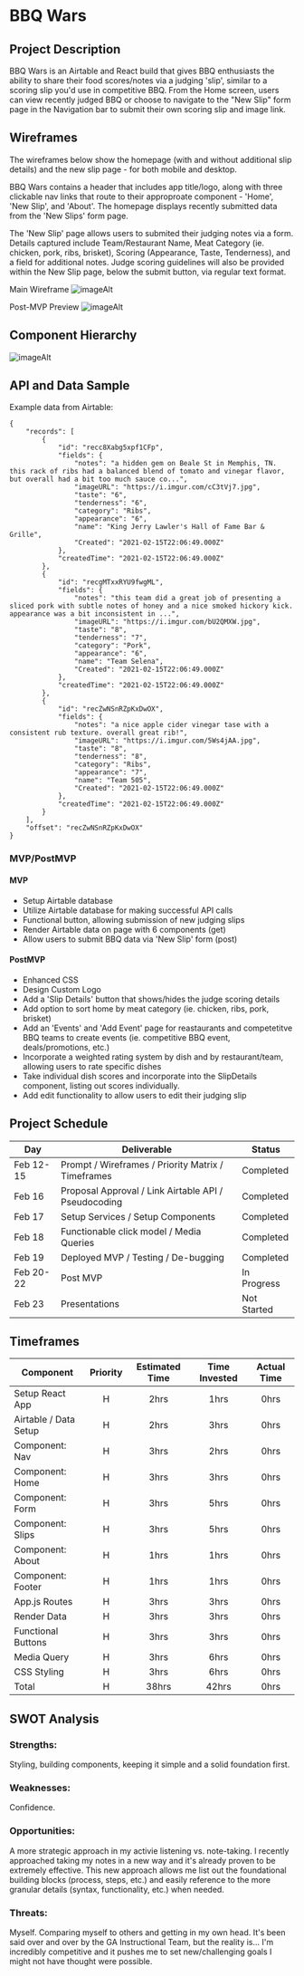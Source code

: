 # BBQ Wars


## Project Description

BBQ Wars is an Airtable and React build that gives BBQ enthusiasts the ability to share their food scores/notes via a judging 'slip', similar to a scoring slip you'd use in competitive BBQ. From the Home screen, users can view recently judged BBQ or choose to navigate to the "New Slip" form page in the Navigation bar to submit their own scoring slip and image link.


## Wireframes

The wireframes below show the homepage (with and without additional slip details) and the new slip page - for both mobile and desktop. 

BBQ Wars contains a header that includes app title/logo, along with three clickable nav links that route to their approproate component - 'Home', 'New Slip', and 'About'. The homepage displays recently submitted data from the 'New Slips' form page. 

The 'New Slip' page allows users to submited their judging notes via a form. Details captured include Team/Restaurant Name, Meat Category (ie. chicken, pork, ribs, brisket), Scoring (Appearance, Taste, Tenderness), and a field for additional notes. Judge scoring guidelines will also be provided within the New Slip page, below the submit button, via regular text format.

Main Wireframe
![imageAlt](https://i.imgur.com/o6lhEz4.png)

Post-MVP Preview
![imageAlt](https://i.imgur.com/qoxbvPq.png)


## Component Hierarchy

![imageAlt](https://i.imgur.com/3Manow4.png)


## API and Data Sample

Example data from Airtable:

```
{
    "records": [
        {
            "id": "recc8Xabg5xpf1CFp",
            "fields": {
                "notes": "a hidden gem on Beale St in Memphis, TN.  this rack of ribs had a balanced blend of tomato and vinegar flavor, but overall had a bit too much sauce co...",
                "imageURL": "https://i.imgur.com/cC3tVj7.jpg",
                "taste": "6",
                "tenderness": "6",
                "category": "Ribs",
                "appearance": "6",
                "name": "King Jerry Lawler's Hall of Fame Bar & Grille",
                "Created": "2021-02-15T22:06:49.000Z"
            },
            "createdTime": "2021-02-15T22:06:49.000Z"
        },
        {
            "id": "recgMTxxRYU9fwgML",
            "fields": {
                "notes": "this team did a great job of presenting a sliced pork with subtle notes of honey and a nice smoked hickory kick. appearance was a bit inconsistent in ...",
                "imageURL": "https://i.imgur.com/bU2QMXW.jpg",
                "taste": "8",
                "tenderness": "7",
                "category": "Pork",
                "appearance": "6",
                "name": "Team Selena",
                "Created": "2021-02-15T22:06:49.000Z"
            },
            "createdTime": "2021-02-15T22:06:49.000Z"
        },
        {
            "id": "recZwNSnRZpKxDwOX",
            "fields": {
                "notes": "a nice apple cider vinegar tase with a consistent rub texture. overall great rib!",
                "imageURL": "https://i.imgur.com/5Ws4jAA.jpg",
                "taste": "8",
                "tenderness": "8",
                "category": "Ribs",
                "appearance": "7",
                "name": "Team 505",
                "Created": "2021-02-15T22:06:49.000Z"
            },
            "createdTime": "2021-02-15T22:06:49.000Z"
        }
    ],
    "offset": "recZwNSnRZpKxDwOX"
}

```

### MVP/PostMVP

#### MVP

- Setup Airtable database
- Utilize Airtable database for making successful API calls 
- Functional button, allowing submission of new judging slips
- Render Airtable data on page with 6 components (get) 
- Allow users to submit BBQ data via 'New Slip' form (post)

#### PostMVP

- Enhanced CSS
- Design Custom Logo
- Add a 'Slip Details' button that shows/hides the judge scoring details
- Add option to sort home by meat category (ie. chicken, ribs, pork, brisket)
- Add an 'Events' and 'Add Event' page for reastaurants and competetitve BBQ teams to create events (ie. competitive BBQ event, deals/promotions, etc.)
- Incorporate a weighted rating system by dish and by restaurant/team, allowing users to rate specific dishes
- Take individual dish scores and incorporate into the SlipDetails component, listing out scores individually.
- Add edit functionality to allow users to edit their judging slip


## Project Schedule

| Day       | Deliverable                                            |    Status   |
| --------- | ------------------------------------------------------ | ----------- |
| Feb 12-15 | Prompt / Wireframes / Priority Matrix / Timeframes     | Completed   |
| Feb 16    | Proposal Approval / Link Airtable API / Pseudocoding   | Completed   |
| Feb 17    | Setup Services / Setup Components                      | Completed   |
| Feb 18    | Functionable click model / Media Queries               | Completed   |
| Feb 19    | Deployed MVP / Testing / De-bugging                    | Completed   |
| Feb 20-22 | Post MVP                                               | In Progress |
| Feb 23    | Presentations                                          | Not Started |


## Timeframes

| Component                   | Priority | Estimated Time | Time Invested | Actual Time |
| --------------------------- | :------: | :------------: | :-----------: | :---------: |
| Setup React App             |     H    |      2hrs      |      1hrs     |     0hrs    |
| Airtable / Data Setup       |     H    |      2hrs      |      3hrs     |     0hrs    |
| Component: Nav              |     H    |      3hrs      |      2hrs     |     0hrs    |
| Component: Home             |     H    |      3hrs      |      3hrs     |     0hrs    |
| Component: Form             |     H    |      3hrs      |      5hrs     |     0hrs    |
| Component: Slips            |     H    |      3hrs      |      5hrs     |     0hrs    |
| Component: About            |     H    |      1hrs      |      1hrs     |     0hrs    |
| Component: Footer           |     H    |      1hrs      |      1hrs     |     0hrs    |
| App.js Routes               |     H    |      3hrs      |      3hrs     |     0hrs    |
| Render Data                 |     H    |      3hrs      |      3hrs     |     0hrs    |
| Functional Buttons          |     H    |      3hrs      |      3hrs     |     0hrs    |
| Media Query                 |     H    |      3hrs      |      6hrs     |     0hrs    |
| CSS Styling                 |     H    |      3hrs      |      6hrs     |     0hrs    |
| Total                       |     H    |      38hrs     |      42hrs    |     0hrs    |


## SWOT Analysis


### Strengths:
Styling, building components, keeping it simple and a solid foundation first.

### Weaknesses:
Confidence.

### Opportunities:
A more strategic approach in my activie listening vs. note-taking. I recently approached taking my notes in a new way and it's already proven to be extremely effective. This new approach allows me list out the foundational building blocks (process, steps, etc.) and easily reference to the more granular details (syntax, functionality, etc.) when needed.

### Threats:
Myself. Comparing myself to others and getting in my own head. It's been said over and over by the GA Instructional Team, but the reality is... I'm incredibly competitive and it pushes me to set new/challenging goals I might not have thought were possible.